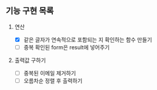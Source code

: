 ## 기능 구현 목록

1. 연산

   - [x] 같은 글자가 연속적으로 포함되는 지 확인하는 함수 만들기
   - [ ] 중복 확인된 form은 result에 넣어주기

2. 출력값 구하기
   - [ ] 중복된 이메일 제거하기
   - [ ] 오름차순 정렬 후 출력하기
